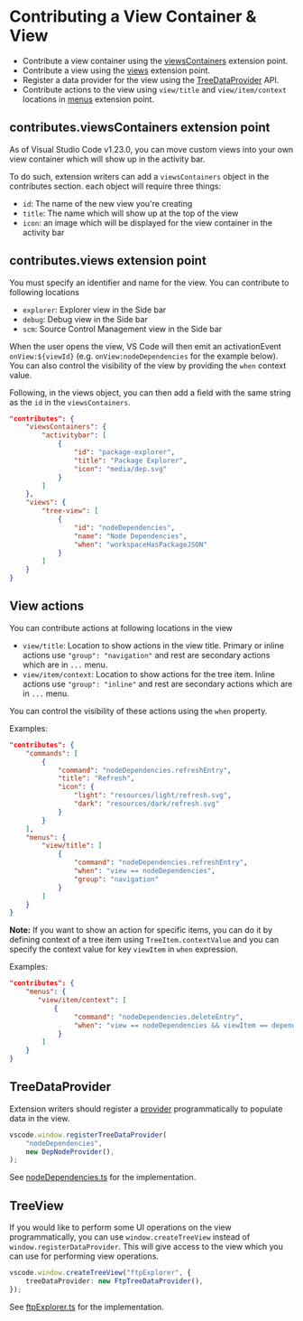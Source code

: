 # Contributing a View Container & View

-   Contribute a view container using the
    [viewsContainers](https://code.visualstudio.com/api/references/contribution-points#contributes.viewsContainers)
    extension point.
-   Contribute a view using the
    [views](https://code.visualstudio.com/api/references/contribution-points#contributes.views)
    extension point.
-   Register a data provider for the view using the
    [TreeDataProvider](https://code.visualstudio.com/api/references/vscode-api#_TreeDataProvider)
    API.
-   Contribute actions to the view using `view/title` and `view/item/context`
    locations in
    [menus](https://code.visualstudio.com/api/references/contribution-points#contributesmenus)
    extension point.

## contributes.viewsContainers extension point

As of Visual Studio Code v1.23.0, you can move custom views into your own view
container which will show up in the activity bar.

To do such, extension writers can add a `viewsContainers` object in the
contributes section. each object will require three things:

-   `id`: The name of the new view you're creating
-   `title`: The name which will show up at the top of the view
-   `icon`: an image which will be displayed for the view container in the
    activity bar

## contributes.views extension point

You must specify an identifier and name for the view. You can contribute to
following locations

-   `explorer`: Explorer view in the Side bar
-   `debug`: Debug view in the Side bar
-   `scm`: Source Control Management view in the Side bar

When the user opens the view, VS Code will then emit an activationEvent
`onView:${viewId}` (e.g. `onView:nodeDependencies` for the example below). You
can also control the visibility of the view by providing the `when` context
value.

Following, in the views object, you can then add a field with the same string as
the `id` in the `viewsContainers`.

```json
"contributes": {
    "viewsContainers": {
        "activitybar": [
            {
                "id": "package-explorer",
                "title": "Package Explorer",
                "icon": "media/dep.svg"
            }
        ]
    },
    "views": {
        "tree-view": [
            {
                "id": "nodeDependencies",
                "name": "Node Dependencies",
                "when": "workspaceHasPackageJSON"
            }
        ]
    }
}
```

## View actions

You can contribute actions at following locations in the view

-   `view/title`: Location to show actions in the view title. Primary or inline
    actions use `"group": "navigation"` and rest are secondary actions which are
    in `...` menu.
-   `view/item/context`: Location to show actions for the tree item. Inline
    actions use `"group": "inline"` and rest are secondary actions which are in
    `...` menu.

You can control the visibility of these actions using the `when` property.

Examples:

```json
"contributes": {
    "commands": [
        {
            "command": "nodeDependencies.refreshEntry",
            "title": "Refresh",
            "icon": {
                "light": "resources/light/refresh.svg",
                "dark": "resources/dark/refresh.svg"
            }
        }
    ],
    "menus": {
        "view/title": [
            {
                "command": "nodeDependencies.refreshEntry",
                "when": "view == nodeDependencies",
                "group": "navigation"
            }
        ]
    }
}
```

**Note:** If you want to show an action for specific items, you can do it by
defining context of a tree item using `TreeItem.contextValue` and you can
specify the context value for key `viewItem` in `when` expression.

Examples:

```json
"contributes": {
    "menus": {
       "view/item/context": [
           {
                "command": "nodeDependencies.deleteEntry",
                "when": "view == nodeDependencies && viewItem == dependency"
            }
        ]
    }
}
```

## TreeDataProvider

Extension writers should register a
[provider](https://code.visualstudio.com/api/references/vscode-api#TreeDataProvider)
programmatically to populate data in the view.

```typescript
vscode.window.registerTreeDataProvider(
	"nodeDependencies",
	new DepNodeProvider(),
);
```

See [nodeDependencies.ts](src/nodeDependencies.ts) for the implementation.

## TreeView

If you would like to perform some UI operations on the view programmatically,
you can use `window.createTreeView` instead of `window.registerDataProvider`.
This will give access to the view which you can use for performing view
operations.

```typescript
vscode.window.createTreeView("ftpExplorer", {
	treeDataProvider: new FtpTreeDataProvider(),
});
```

See [ftpExplorer.ts](src/ftpExplorer.ts) for the implementation.
